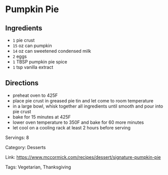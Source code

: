 # Pumpkin Pie

## Ingredients

- `1` pie crust
- `15` oz can pumpkin
- `14` oz can sweetened condensed milk
- `2` eggs
- `1` TBSP pumpkin pie spice
- `1` tsp vanilla extract

## Directions

- preheat oven to 425F
- place pie crust in greased pie tin and let come to room temperature
- in a large bowl, whisk together all ingredients until smooth and pour into pie crust
- bake for 15 minutes at 425F
- lower oven temperature to 350F and bake for 60 more minutes
- let cool on a cooling rack at least 2 hours before serving

Servings: 8

Category: Desserts

Link: https://www.mccormick.com/recipes/dessert/signature-pumpkin-pie

Tags: Vegetarian, Thanksgiving

